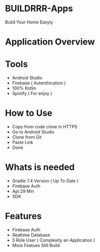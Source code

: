 # BUILDRRR-Apps
Build Your Home Easyly

# Application Overview


# Tools
- Android Studio
- Firebase ( Autenthication )
- 100% Kotlin
- Spotify ( For enjoy )

# How to Use 
- Copy from code clone in HTTPS
- Go to Android Studio 
- Clone from Git
- Paste Link 
- Done

# Whats is needed
- Gradle 7.4 Version ( Up To Date )
- Firebase Auth
- Api 29 Min
- SDK

# Features
- Firebase Auth
- Realtime Database
- 5 Role User ( Complexity an Application )
- More Featues Still Build 

